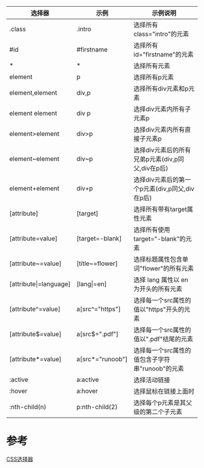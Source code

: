 | 选择器                 | 示例             | 示例说明                                         |
| ---------------------- | ---------------- | ------------------------------------------------ |
| .class                 | .intro           | 选择所有class="intro"的元素                      |
| #id                    | #firstname       | 选择所有id="firstname"的元素                     |
| *                      | *                | 选择所有元素                                     |
| element                | p                | 选择所有p元素                                    |
| element,element        | div,p            | 选择所有div元素和p元素                           |
| element element        | div p            | 选择div元素内所有子元素p                        |
| element>element        | div>p            | 选择div元素内所有直接子元素p                      |
| element~element        | div~p            | 选择div元素后的所有兄弟p元素(div,p同父,div在p后)  |
| element+element        | div+p            | 选择div元素后的第一个p元素(div,p同父,div在p后)    |
| [attribute]            | [target]         | 选择所有带有target属性元素                       |
| [attribute=value]      | [target=-blank]  | 选择所有使用target="-blank"的元素                |
| [attribute~=value]     | [title~=flower]  | 选择标题属性包含单词"flower"的所有元素           |
| [attribute\|=language] | [lang\|=en]      | 选择 lang 属性以 en 为开头的所有元素             |
| [attribute^=value]     | a[src^="https"]  | 选择每一个src属性的值以"https"开头的元素         |
| [attribute$=value]     | a[src$=".pdf"]   | 选择每一个src属性的值以".pdf"结尾的元素          |
| [attribute*=value]     | a[src*="runoob"] | 选择每一个src属性的值包含子字符串"runoob"的元素  |
| :active                | a:active         | 选择活动链接                                    |
| :hover                 | a:hover          | 选择鼠标在链接上面时                             |
| :nth-child(n)          | p:nth-child(2)   | 选择每个p元素是其父级的第二个子元素              |

# 参考

[CSS选择器](https://www.runoob.com/cssref/css-selectors.html)